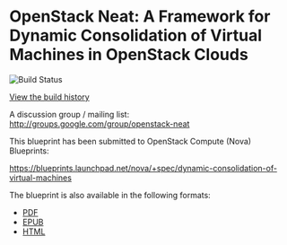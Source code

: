 # OpenStack Neat: A Framework for Dynamic Consolidation of Virtual Machines in OpenStack Clouds

![Build Status](https://secure.travis-ci.org/beloglazov/openstack-neat.png)

[View the build history](http://travis-ci.org/beloglazov/openstack-neat)

A discussion group / mailing list: http://groups.google.com/group/openstack-neat

This blueprint has been submitted to OpenStack Compute (Nova) Blueprints:

https://blueprints.launchpad.net/nova/+spec/dynamic-consolidation-of-virtual-machines

The blueprint is also available in the following formats:

- [PDF](https://github.com/beloglazov/openstack-neat/raw/master/doc/blueprint/openstack-neat-blueprint.pdf
  "Download this blueprint in the PDF format")
- [EPUB](https://github.com/beloglazov/openstack-neat/raw/master/doc/blueprint/openstack-neat-blueprint.epub
  "Download this blueprint in the EPUB format")
- [HTML](https://raw.github.com/beloglazov/openstack-neat/master/doc/blueprint/openstack-neat-blueprint.html
  "Download this blueprint in the HTML format")
